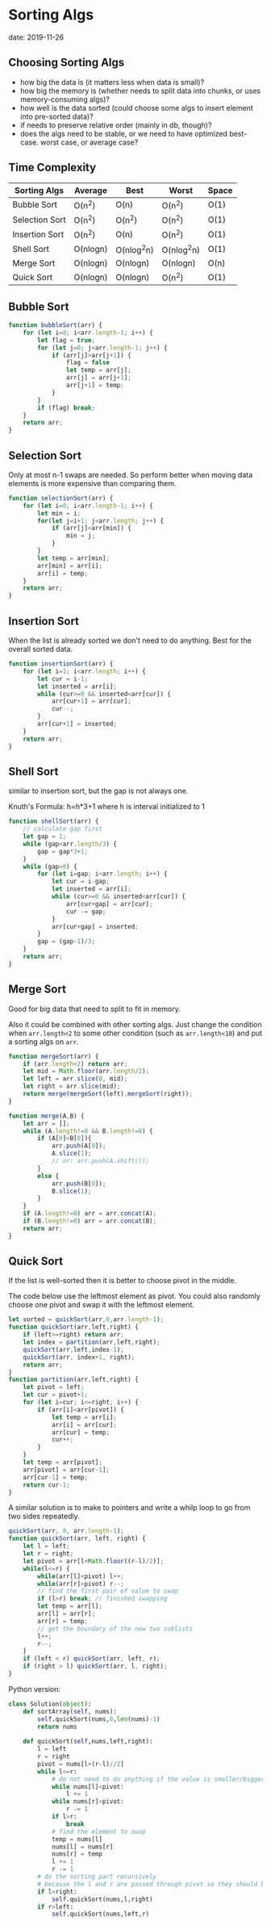 # Sorting Algs

date: 2019-11-26

## Choosing Sorting Algs

- how big the data is (it matters less when data is small)?
- how big the memory is (whether needs to split data into chunks, or uses memory-consuming algs)?
- how well is the data sorted (could choose some algs to insert element into pre-sorted data)?
- if needs to preserve relative order (mainly in db, though)?
- does the algs need to be stable, or we need to have optimized best-case. worst case, or average case?

## Time Complexity

| Sorting Algs   | Average          | Best                 | Worst                | Space |
| -------------- | ---------------- | -------------------- | -------------------- | ----- |
| Bubble Sort    | O(n<sup>2</sup>) | O(n)                 | O(n<sup>2</sup>)     | O(1)  |
| Selection Sort | O(n<sup>2</sup>) | O(n<sup>2</sup>)     | O(n<sup>2</sup>)     | O(1)  |
| Insertion Sort | O(n<sup>2</sup>) | O(n)                 | O(n<sup>2</sup>)     | O(1)  |
| Shell Sort     | O(nlogn)         | O(nlog<sup>2</sup>n) | O(nlog<sup>2</sup>n) | O(1)  |
| Merge Sort     | O(nlogn)         | O(nlogn)             | O(nlogn)             | O(n)  |
| Quick Sort     | O(nlogn)         | O(nlogn)             | O(n<sup>2</sup>)     | O(1)  |

## Bubble Sort

```javascript
function bubbleSort(arr) {
    for (let i=0; i<arr.length-1; i++) {
        let flag = true;
        for (let j=0; j<arr.length-1; j++) {
            if (arr[j]>arr[j+1]) {
                flag = false
                let temp = arr[j];
                arr[j] = arr[j+1];
                arr[j+1] = temp;
            }
        }
        if (flag) break;
    }
    return arr;
}

```

## Selection Sort

Only at most n-1 swaps are needed. So perform better when moving data elements is more expensive than comparing them.

```javascript
function selectionSort(arr) {
    for (let i=0; i<arr.length-1; i++) {
        let min = i;
        for(let j=i+1; j<arr.length; j++) {
            if (arr[j]<arr[min]) {
                min = j;
            }
        }
        let temp = arr[min];
        arr[min] = arr[i];
        arr[i] = temp;
    }
    return arr;
}
```

## Insertion Sort

When the list is already sorted we don't need to do anything. Best for the overall sorted data.

```javascript
function insertionSort(arr) {
    for (let i=1; i<arr.length; i++) {
        let cur = i-1;
        let inserted = arr[i];
        while (cur>=0 && inserted<arr[cur]) {
            arr[cur+1] = arr[cur];
            cur--;
        }
        arr[cur+1] = inserted;
    }
    return arr;
}
```

## Shell Sort

similar to insertion sort, but the gap is not always one.

Knuth's Formula: h=h*3+1 where h is interval initialized to 1

```javascript
function shellSort(arr) {
    // calculate gap first
    let gap = 1;
    while (gap<arr.length/3) {
        gap = gap*3+1;
    }
    while (gap>0) {
        for (let i=gap; i<arr.length; i++) {
            let cur = i-gap;
            let inserted = arr[i];
            while (cur>=0 && inserted<arr[cur]) {
                arr[cur+gap] = arr[cur];
                cur -= gap;
            }
            arr[cur+gap] = inserted;
        }
        gap = (gap-1)/3;
    }
    return arr;
}
```

## Merge Sort

Good for big data that need to split to fit in memory.

Also it could be combined with other sorting algs. Just change the condition when `arr.length<2` to some other condition (such as `arr.length<10`) and put a sorting algs on `arr`.

```javascript
function mergeSort(arr) {
    if (arr.length<2) return arr;
    let mid = Math.floor(arr.length/2);
    let left = arr.slice(0, mid);
    let right = arr.slice(mid);
    return merge(mergeSort(left),mergeSort(right));
}

function merge(A,B) {
    let arr = [];
    while (A.length!=0 && B.length!=0) {
        if (A[0]<B[0]){
            arr.push(A[0]);
            A.slice(1);
            // or: arr.push(A.shift());
        }
        else {
            arr.push(B[0]);
            B.slice(1);
        }
    }
    if (A.length!=0) arr = arr.concat(A);
    if (B.length!=0) arr = arr.concat(B);
    return arr;
}
```

## Quick Sort

If the list is well-sorted then it is better to choose pivot in the middle.

The code below use the leftmost element as pivot. You could also randomly choose one pivot and swap it with the leftmost element.

```javascript
let sorted = quickSort(arr,0,arr.length-1);
function quickSort(arr,left,right) {
    if (left>=right) return arr;
    let index = partition(arr,left,right);
    quickSort(arr,left,index-1);
    quickSort(arr, index+1, right);
    return arr;
}
function partition(arr,left,right) {
    let pivot = left;
    let cur = pivot+1;
    for (let i=cur; i<=right; i++) {
        if (arr[i]<arr[pivot]) {
            let temp = arr[i];
            arr[i] = arr[cur];
            arr[cur] = temp;
            cur++;
        }
    }
    let temp = arr[pivot];
    arr[pivot] = arr[cur-1];
    arr[cur-1] = temp;
    return cur-1;
}
```

A similar solution is to make to pointers and write a whilp loop to go from two sides repeatedly.

```javascript
quickSort(arr, 0, arr.length-1);
function quickSort(arr, left, right) {
    let l = left;
    let r = right;
    let pivot = arr[l+Math.floor((r-l)/2)];
    while(l<=r) {
        while(arr[l]<pivot) l++;
        while(arr[r]>pivot) r--;
        // find the first pair of value to swap
        if (l>r) break; // finished swapping
        let temp = arr[l];
        arr[l] = arr[r];
        arr[r] = temp;
        // get the boundary of the new two sublists
        l++;
        r--;
    }
    if (left < r) quickSort(arr, left, r);
    if (right > l) quickSort(arr, l, right);
}
```

Python version:

```python
class Solution(object):
    def sortArray(self, nums):
        self.quickSort(nums,0,len(nums)-1)
        return nums
    
    def quickSort(self,nums,left,right):
        l = left
        r = right
        pivot = nums[l+(r-l)//2]
        while l<=r:
            # do not need to do anything if the value is smaller/bigger
            while nums[l]<pivot:
                l += 1
            while nums[r]>pivot:
                r -= 1
            if l>r:
                break
            # find the element to swap
            temp = nums[l]
            nums[l] = nums[r]
            nums[r] = temp
            l += 1
            r -= 1
        # do the sorting part recursively
        # because the l and r are passed through pivot so they should be swapped
        if l<right:
            self.quickSort(nums,l,right)
        if r>left:
            self.quickSort(nums,left,r)
```

